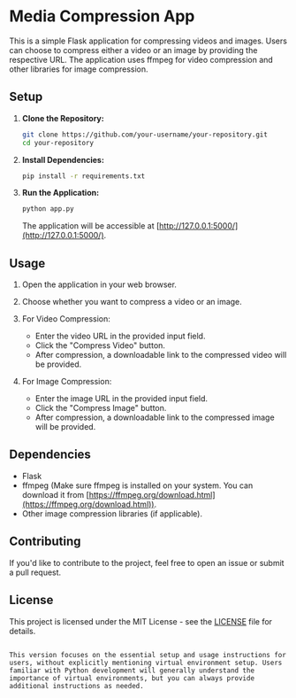 
# Media Compression App

This is a simple Flask application for compressing videos and images. Users can choose to compress either a video or an image by providing the respective URL. The application uses ffmpeg for video compression and other libraries for image compression.

## Setup

1. **Clone the Repository:**
   ```bash
   git clone https://github.com/your-username/your-repository.git
   cd your-repository
   ```

2. **Install Dependencies:**
   ```bash
   pip install -r requirements.txt
   ```

3. **Run the Application:**
   ```bash
   python app.py
   ```

   The application will be accessible at [http://127.0.0.1:5000/](http://127.0.0.1:5000/).

## Usage

1. Open the application in your web browser.

2. Choose whether you want to compress a video or an image.

3. For Video Compression:
   - Enter the video URL in the provided input field.
   - Click the "Compress Video" button.
   - After compression, a downloadable link to the compressed video will be provided.

4. For Image Compression:
   - Enter the image URL in the provided input field.
   - Click the "Compress Image" button.
   - After compression, a downloadable link to the compressed image will be provided.

## Dependencies

- Flask
- ffmpeg (Make sure ffmpeg is installed on your system. You can download it from [https://ffmpeg.org/download.html](https://ffmpeg.org/download.html)).
- Other image compression libraries (if applicable).

## Contributing

If you'd like to contribute to the project, feel free to open an issue or submit a pull request.

## License

This project is licensed under the MIT License - see the [LICENSE](LICENSE) file for details.
```

This version focuses on the essential setup and usage instructions for users, without explicitly mentioning virtual environment setup. Users familiar with Python development will generally understand the importance of virtual environments, but you can always provide additional instructions as needed.
